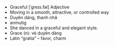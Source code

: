 - Graceful	[ˈɡreɪs.fəl]	Adjective  
- Moving in a smooth, attractive, or controlled way  
- Duyên dáng, thanh nhã  
- anmutig  
- She danced in a graceful and elegant style.  
- Grace (n): vẻ duyên dáng  
- Latin “gratia” – favor, charm